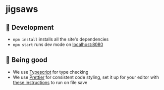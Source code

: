 # jigsaws

## :raised_hands: Development

- `npm install` installs all the site's dependencies
- `npm start` runs dev mode on [localhost:8080](http://localhost:8080)

## :construction_worker: Being good

- We use [Typescript](https://www.typescriptlang.org/) for type checking
- We use [Prettier](https://prettier.io/) for consistent code styling, set it up for your editor with [these instructions](https://prettier.io/docs/en/editors.html) to run on file save
